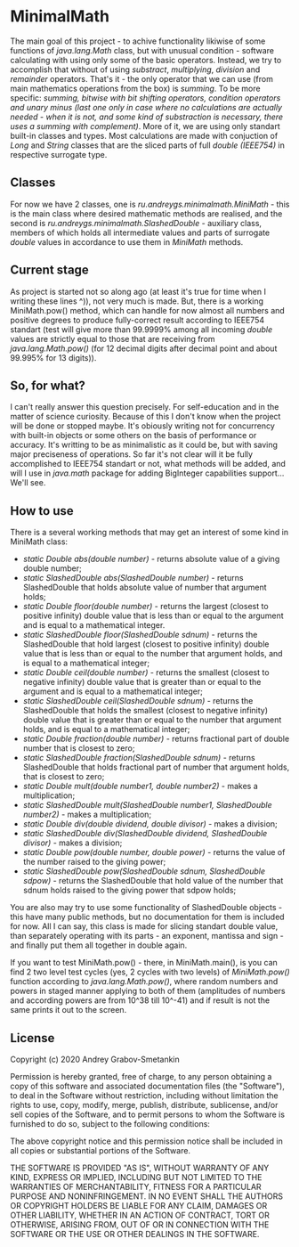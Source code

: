 # MinimalMath

The main goal of this project - to achive functionality likiwise of some functions of *java.lang.Math* class, but with unusual condition - software calculating with using only some of the basic operators. Instead, we try to accomplish that without of using *substract*, *multiplying*, *division* and *remainder* operators. That's it - the only operator that we can use (from main mathematics operations from the box) is *summing*. To be more specific: *summing, bitwise with bit shifting operators, condition operators and unary minus (last one only in case where no calculations are actually needed - when it is not, and some kind of substraction is necessary, there uses a summing with complement)*. More of it, we are using only standart built-in classes and types. Most calculations are made with conjuction of *Long* and *String* classes that are the sliced parts of full *double (IEEE754)* in respective surrogate type.

## Classes

For now we have 2 classes, one is *ru.andreygs.minimalmath.MiniMath* - this is the main class where desired mathematic methods are realised, and the second is *ru.andreygs.minimalmath.SlashedDouble* - auxiliary class, members of which holds all intermediate values and parts of surrogate *double* values in accordance to use them in *MiniMath* methods.

## Current stage

As project is started not so along ago (at least it's true for time when I writing these lines ^)), not very much is made. But, there is a working MiniMath.pow() method, which can handle for now almost all numbers and positive degrees to produce fully-correct result according to IEEE754 standart (test will give more than 99.9999% among all incoming *double* values are strictly equal to those that are receiving from *java.lang.Math.pow()* (for 12 decimal digits after decimal point and about 99.995% for 13 digits)).

## So, for what?

I can't really answer this question precisely. For self-education and in the matter of science curiosity. Because of this I don't know when the project will be done or stopped maybe. It's obiously writing not for concurrency with built-in objects or some others on the basis of performance or accuracy. It's writting to be as minimalistic as it could be, but with saving major preciseness of operations. So far it's not clear will it be fully accomplished to IEEE754 standart or not, what methods will be added, and will I use in *java.math* package for adding BigInteger capabilities support... We'll see.

## How to use

There is a several working methods that may get an interest of some kind in MiniMath class:

- *static Double abs(double number)* - returns absolute value of a giving double number;
- *static SlashedDouble abs(SlashedDouble number)* - returns SlashedDouble that holds absolute value of number that argument holds;
- *static Double floor(double number)* - returns the largest (closest to positive infinity) double value that is less than or equal to the argument and is equal to a mathematical integer.
- *static SlashedDouble floor(SlashedDouble sdnum)* - returns the SlashedDouble that hold largest (closest to positive infinity) double value that is less than or equal to the number that argument holds, and is equal to a mathematical integer;
- *static Double ceil(double number)* - returns the smallest (closest to negative infinity) double value that is greater than or equal to the argument and is equal to a mathematical integer;
- *static SlashedDouble ceil(SlashedDouble sdnum)* - returns the SlashedDouble that holds the smallest (closest to negative infinity) double value that is greater than or equal to the number that argument holds, and is equal to a mathematical integer;
- *static Double fraction(double number)* - returns fractional part of double number that is closest to zero;
- *static SlashedDouble fraction(SlashedDouble sdnum)* - returns SlashedDouble that holds fractional part of number that argument holds, that is closest to zero;
- *static Double mult(double number1, double number2)* - makes a multiplication;
- *static SlashedDouble mult(SlashedDouble number1, SlashedDouble number2)* - makes a multiplication;
- *static Double div(double dividend, double divisor)* - makes a division;
- *static SlashedDouble div(SlashedDouble dividend, SlashedDouble divisor)* - makes a division;
- *static Double pow(double number, double power)* - returns the value of the number raised to the giving power;
- *static SlashedDouble pow(SlashedDouble sdnum, SlashedDouble sdpow)* - returns the SlashedDouble that hold value of the number that sdnum holds raised to the giving power that sdpow holds;

You are also may try to use some functionality of SlashedDouble objects - this have many public methods, but no documentation for them is included for now. All I can say, this class is made for slicing standart double value, than separately operating with its parts - an exponent, mantissa and sign - and finally put them all together in double again.

If you want to test MiniMath.pow() - there, in MiniMath.main(), is you can find 2 two level test cycles (yes, 2 cycles with two levels) of *MiniMath.pow()* function according to *java.lang.Math.pow()*, where random numbers and powers in staged manner applying to both of them (amplitudes of numbers and according powers are from 10^38 till 10^-41) and if result is not the same prints it out to the screen.


## License

Copyright (c) 2020 Andrey Grabov-Smetankin

Permission is hereby granted, free of charge, to any person
obtaining a copy of this software and associated documentation
files (the "Software"), to deal in the Software without
restriction, including without limitation the rights to use,
copy, modify, merge, publish, distribute, sublicense, and/or sell
copies of the Software, and to permit persons to whom the
Software is furnished to do so, subject to the following
conditions:

The above copyright notice and this permission notice shall be
included in all copies or substantial portions of the Software.

THE SOFTWARE IS PROVIDED "AS IS", WITHOUT WARRANTY OF ANY KIND,
EXPRESS OR IMPLIED, INCLUDING BUT NOT LIMITED TO THE WARRANTIES
OF MERCHANTABILITY, FITNESS FOR A PARTICULAR PURPOSE AND
NONINFRINGEMENT. IN NO EVENT SHALL THE AUTHORS OR COPYRIGHT
HOLDERS BE LIABLE FOR ANY CLAIM, DAMAGES OR OTHER LIABILITY,
WHETHER IN AN ACTION OF CONTRACT, TORT OR OTHERWISE, ARISING
FROM, OUT OF OR IN CONNECTION WITH THE SOFTWARE OR THE USE OR
OTHER DEALINGS IN THE SOFTWARE.